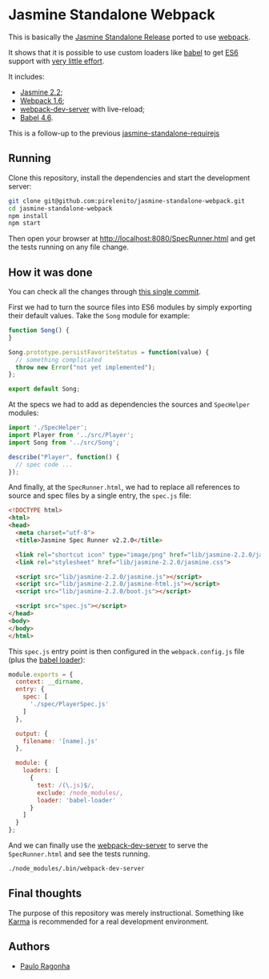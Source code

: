 # Jasmine Standalone Webpack

This is basically the [Jasmine Standalone Release](https://github.com/jasmine/jasmine/tree/master/dist) ported to use [webpack](http://webpack.github.io/).

It shows that it is possible to use custom loaders like [babel](http://babeljs.io/) to get [ES6](http://babeljs.io/docs/learn-es6/) support with [very little effort](https://github.com/pirelenito/jasmine-standalone-webpack/commit/13d059525aa1c1dc4086864cc80ac42ed27880d4).

It includes:

* [Jasmine 2.2](http://jasmine.github.io/2.2/introduction.html);
* [Webpack 1.6](http://webpack.github.io/);
* [webpack-dev-server](http://webpack.github.io/docs/webpack-dev-server.html) with live-reload;
* [Babel 4.6](http://babeljs.io/).

This is a follow-up to the previous [jasmine-standalone-requirejs](https://github.com/pirelenito/jasmine-standalone-requirejs)

## Running

Clone this repository, install the dependencies and start the development server:

```bash
git clone git@github.com:pirelenito/jasmine-standalone-webpack.git
cd jasmine-standalone-webpack
npm install
npm start
```

Then open your browser at [http://localhost:8080/SpecRunner.html](http://localhost:8080/SpecRunner.html) and get the tests running on any file change.

## How it was done

You can check all the changes through [this single commit](https://github.com/pirelenito/jasmine-standalone-webpack/commit/13d059525aa1c1dc4086864cc80ac42ed27880d4).

First we had to turn the source files into ES6 modules by simply exporting their default values. Take the `Song` module for example:

```js
function Song() {
}

Song.prototype.persistFavoriteStatus = function(value) {
  // something complicated
  throw new Error("not yet implemented");
};

export default Song;
```

At the specs we had to add as dependencies the sources and `SpecHelper` modules:

```js
import './SpecHelper';
import Player from '../src/Player';
import Song from '../src/Song';

describe("Player", function() {
  // spec code ...
});
```

And finally, at the `SpecRunner.html`, we had to replace all references to source and spec files by a single entry, the `spec.js` file:

```html
<!DOCTYPE html>
<html>
<head>
  <meta charset="utf-8">
  <title>Jasmine Spec Runner v2.2.0</title>

  <link rel="shortcut icon" type="image/png" href="lib/jasmine-2.2.0/jasmine_favicon.png">
  <link rel="stylesheet" href="lib/jasmine-2.2.0/jasmine.css">

  <script src="lib/jasmine-2.2.0/jasmine.js"></script>
  <script src="lib/jasmine-2.2.0/jasmine-html.js"></script>
  <script src="lib/jasmine-2.2.0/boot.js"></script>

  <script src="spec.js"></script>
</head>
<body>
</body>
</html>
```

This `spec.js` entry point is then configured in the `webpack.config.js` file (plus the [babel loader](https://github.com/babel/babel-loader)):

```js
module.exports = {
  context: __dirname,
  entry: {
    spec: [
      './spec/PlayerSpec.js'
    ]
  },

  output: {
    filename: '[name].js'
  },

  module: {
    loaders: [
      {
        test: /(\.js)$/,
        exclude: /node_modules/,
        loader: 'babel-loader'
      }
    ]
  }
};
```

And we can finally use the [webpack-dev-server](http://webpack.github.io/docs/webpack-dev-server.html) to serve the `SpecRunner.html` and see the tests running.

```bash
./node_modules/.bin/webpack-dev-server
```

## Final thoughts

The purpose of this repository was merely instructional. Something like [Karma](http://karma-runner.github.io/) is recommended for a real development environment.

## Authors

* [Paulo Ragonha](https://github.com/pirelenito)
